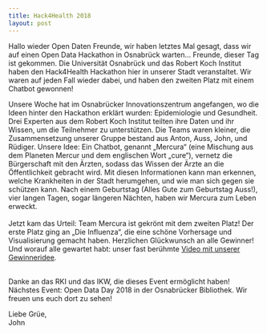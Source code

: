 ```yaml
---
title: Hack4Health 2018
layout: post
---
```


<p>Hallo wieder Open Daten Freunde, wir haben letztes Mal gesagt, dass wir auf einen Open Data Hackathon in Osnabrück warten… Freunde, dieser Tag ist gekommen. Die Universität Osnabrück und das Robert Koch Institut haben den Hack4Health Hackathon hier in unserer Stadt veranstaltet. Wir waren auf jeden Fall wieder dabei, und haben den zweiten Platz mit einem Chatbot gewonnen!</p>

<p>Unsere Woche hat im Osnabrücker Innovationszentrum angefangen, wo die Ideen hinter den Hackathon erklärt wurden: Epidemiologie und Gesundheit. Drei Experten aus dem Robert Koch Institut teilten ihre Daten und ihr Wissen, um die Teilnehmer zu unterstützen. Die Teams waren kleiner, die Zusammensetzung unserer Gruppe bestand aus Anton, Auss, John, und Rüdiger. Unsere Idee: Ein Chatbot, genannt „Mercura“ (eine Mischung aus dem Planeten Mercur und dem englischen Wort „cure“), vernetz die Bürgerschaft mit den Ärzten, sodass das Wissen der Ärzte an die Öffentlichkeit gebracht wird. Mit diesen Informationen kann man erkennen, welche Krankheiten in der Stadt herumgehen, und wie man sich gegen sie schützen kann. Nach einem Geburtstag (Alles Gute zum Geburtstag Auss!), vier langen Tagen, sogar längeren Nächten, haben wir Mercura zum Leben erweckt.
<br><br>
Jetzt kam das Urteil: Team Mercura ist gekrönt mit dem zweiten Platz! Der erste Platz ging an „Die Influenza“, die eine schöne Vorhersage und Visualisierung gemacht haben. Herzlichen Glückwunsch an alle Gewinner! Und worauf alle gewartet habt: unser fast berühmte <a href="https://youtu.be/Cg3RnAeExGo">Video mit unserer Gewinneridee</a>.
<br><br>
<p>Danke an das RKI und das IKW, die dieses Event ermöglicht haben! Nächstes Event: Open Data Day 2018 in der Osnabrücker Bibliothek. Wir freuen uns euch dort zu sehen!</p>

<p>Liebe Grüe, <br>
John</p>